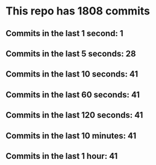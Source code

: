 # This repo has 1808 commits

## Commits in the last 1 second: 1
## Commits in the last 5 seconds: 28
## Commits in the last 10 seconds: 41
## Commits in the last 60 seconds: 41
## Commits in the last 120 seconds: 41
## Commits in the last 10 minutes: 41
## Commits in the last 1 hour: 41
